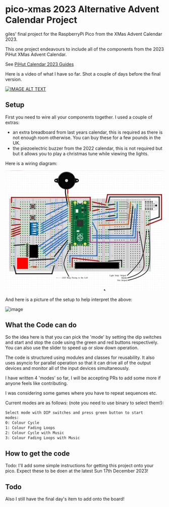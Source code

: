 # pico-xmas 2023 Alternative Advent Calendar Project

giles' final project for the RaspberryPi Pico from the XMas Advent
Calendar 2023.

This one project endeavours to include all of the components from the
2023 PiHut XMas Advent Calendar.

See [PiHut Calendar 2023 Guides](https://thepihut.com/pages/maker-advent-2023-guides)

Here is a video of what I have so far. Shot a couple of days before the final
version.

[![IMAGE ALT TEXT](http://img.youtube.com/vi/6z96bCi0_JQ/0.jpg)](http://www.youtube.com/watch?v=6z96bCi0_JQ "Let It Glow Advent Calenar")


## Setup

First you need to wire all your components together. I used a couple of extras:

- an extra breadboard from last years calendar, this is required as there is
  not enough room otherwise. You can buy these for a few pounds in the UK.
- the piezoelectric buzzer from the 2022 calendar, this is not required but
  but it allows you to play a christmas tune while viewing the lights.

Here is a wiring diagram:

![Wiring Diagram](board/layout.jpg)

And here is a picture of the setup to help interpret the above:

![image](https://github.com/gilesknap/pico-xmas2/assets/964827/8c77d835-c7dc-4d6f-b013-b9dfe5ffd60e)

## What the Code can do

So the idea here is that you can pick the 'mode' by setting the dip switches and
start and stop the code using the green and red buttons respectively. You can
also use the slider to speed up or slow down operation.

The code is structured using modules and classes for reusability. It also uses
asyncio for parallel operation so that it can drive all of the output devices and
monitor all of the input devices simultaneously.

I have written 4 'modes' so far,  I will be accepting PRs to add some more if anyone
feels like contributing.

I was considering some games where you have to repeat sequences etc.

Current modes are as follows: (note you need to use binary to select them!):

```
Select mode with DIP switches and press green button to start
modes:
0: Colour Cycle
1: Colour Fading Loops
2: Colour Cycle with Music
3: Colour Fading Loops with Music
```

## How to get the code

Todo: I'll add some simple instructions for getting this project onto your pico.
Expect these to be doen at the latest Sun 17th December 2023!

## Todo

Also I still have the final day's item to add onto the board!


